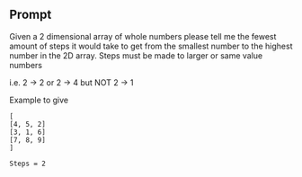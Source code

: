 ## Prompt
Given a 2 dimensional array of whole numbers please tell me the fewest amount of steps it would take to get from the smallest number to the highest number in the 2D array. Steps must be made to larger or same value numbers

i.e. 2 -> 2 or 2 -> 4 but NOT 2 -> 1

Example to give
```
[
[4, 5, 2]
[3, 1, 6]
[7, 8, 9]
]

Steps = 2

```